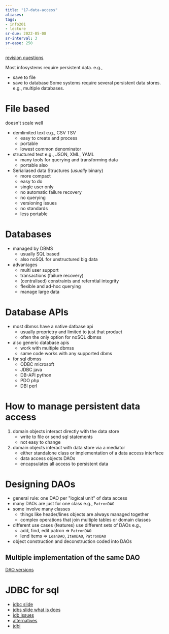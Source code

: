 ```yaml
---
title: "17-data-access"
aliases: 
tags: 
- info201
- lecture
sr-due: 2022-05-08
sr-interval: 3
sr-ease: 250
---
```


[revision questions](https://i.imgur.com/mPmQ28v.png)


Most infosystems require persistent data. e.g.,
- save to file
- save to database
Some systems require several persistent data stores. e.g., multiple databases.

# File based

doesn't scale well

- demlimited text e.g., CSV TSV
	- easy to create and process
	- portable
	- lowest common denominator
- structured text e.g., JSON, XML, YAML
	- many tools for querying and transforming data
	- portable also
- Serialiased data Structures (*usually* binary)
	- more compact
	- easy to do
	- single user only
	- no automatic failure recovery
	- no querying
	- versioning issues
	- no standards
	- less portable

# Databases
- managed by DBMS
	- usually SQL based
	- also noSQL for unstructured big data
- advantages
	- multi user support
	- transactions (failure recovery)
	- (centralised) constraints and referntial integrity
	- flexible and ad-hoc querying
	* manage large data


# Database APIs
- most dbmss have a native datbase api
	- usually proprietry and limited to just that product
	- often the only option for noSQL dbmss
- also generic database apis
	- work with multiple dbmss
	- same code works with any supported dbms
- for sql dbmss
	- ODBC microsoft
	- JDBC java
	- DB-API python
	- PDO php
	- DBI perl

# How to manage persistent data access
1. domain objects interact directly with the data store
	- write to file or send sql statements
	- not easy to change
2. domain objects interact with data store via a mediator
	- either standalone class or implementation of a data access interface
	- data access objects DAOs
	- encapsulates all access to persistent data

# Designing DAOs
- general rule: one DAO per "logical unit" of data access
- many DAOs are just for one class e.g., `PatronDAO`
- some involve many classes
	- things like header/lines objects are always managed together
	- complex operations that join multiple tables or domain classes
- different use cases (features) use different sets of DAOs e.g.,
	- add, find, edit patron ⇒ `PatronDAO`
	- lend items ⇒ `LoanDAO`, `ItemDAO`, `PatronDAO`
- object construction and deconstruction coded into DAOs

## Multiple implementation of the same DAO
[DAO versions](https://i.imgur.com/UZzffto.png)

# JDBC for sql
- [jdbc slide](https://i.imgur.com/Dy79jcM.png)
- [jdbs slide what is does](https://i.imgur.com/NAr95En.png)
- [jdb issues](https://i.imgur.com/WR7qUae.png)
- [alternatives](https://i.imgur.com/rYhiX8o.png)
- [jdbi](https://i.imgur.com/OcNKIfH.png)
